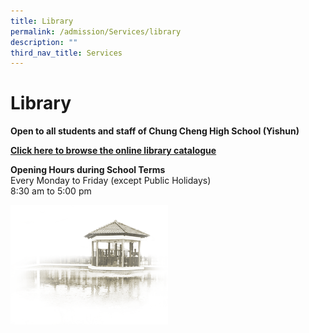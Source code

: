 ```yaml
---
title: Library
permalink: /admission/Services/library
description: ""
third_nav_title: Services
---
```

Library
=======

**Open to all students and staff of Chung Cheng High School (Yishun)**

[**Click here to browse the online library catalogue**](https://schoolibrary.moe.edu.sg/chungchenghighyishun/cgi-bin/spydus.exe/MSGTRN/WPAC/HOME)

**Opening Hours during School Terms**   
Every Monday to Friday (except Public Holidays)   
8:30 am to 5:00 pm

<img src="/images/pavilion.png" 
     style="width:50%">